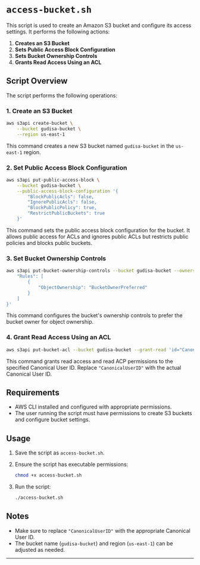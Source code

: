 
# `access-bucket.sh`
This script is used to create an Amazon S3 bucket and configure its access settings. It performs the following actions:

1. **Creates an S3 Bucket**
2. **Sets Public Access Block Configuration**
3. **Sets Bucket Ownership Controls**
4. **Grants Read Access Using an ACL**

## Script Overview

The script performs the following operations:

### 1. Create an S3 Bucket

```bash
aws s3api create-bucket \
    --bucket gudisa-bucket \
    --region us-east-1
```

This command creates a new S3 bucket named `gudisa-bucket` in the `us-east-1` region.

### 2. Set Public Access Block Configuration

```bash
aws s3api put-public-access-block \
    --bucket gudisa-bucket \
    --public-access-block-configuration '{
        "BlockPublicAcls": false,
        "IgnorePublicAcls": false,
        "BlockPublicPolicy": true,
        "RestrictPublicBuckets": true
    }'
```

This command sets the public access block configuration for the bucket. It allows public access for ACLs and ignores public ACLs but restricts public policies and blocks public buckets.

### 3. Set Bucket Ownership Controls

```bash
aws s3api put-bucket-ownership-controls --bucket gudisa-bucket --ownership-controls '{
    "Rules": [
        {
            "ObjectOwnership": "BucketOwnerPreferred"
        }
    ]
}'
```

This command configures the bucket's ownership controls to prefer the bucket owner for object ownership.

### 4. Grant Read Access Using an ACL

```bash
aws s3api put-bucket-acl --bucket gudisa-bucket --grant-read 'id="CanonicalUserID"' --grant-read-acp 'id="CanonicalUserID"'
```

This command grants read access and read ACP permissions to the specified Canonical User ID. Replace `"CanonicalUserID"` with the actual Canonical User ID.

## Requirements

- AWS CLI installed and configured with appropriate permissions.
- The user running the script must have permissions to create S3 buckets and configure bucket settings.

## Usage

1. Save the script as `access-bucket.sh`.
2. Ensure the script has executable permissions:

    ```bash
    chmod +x access-bucket.sh
    ```

3. Run the script:

    ```bash
    ./access-bucket.sh
    ```

## Notes

- Make sure to replace `"CanonicalUserID"` with the appropriate Canonical User ID.
- The bucket name (`gudisa-bucket`) and region (`us-east-1`) can be adjusted as needed.

---


